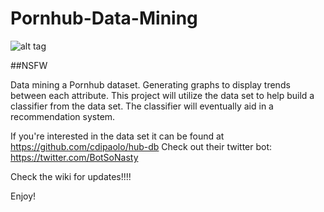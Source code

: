 # Pornhub-Data-Mining

![alt tag](https://pbs.twimg.com/profile_images/716139129227124737/-qjHx0ur.jpg)

##NSFW

Data mining a Pornhub dataset. Generating graphs to display trends between each attribute. This project will utilize the data set to help build a classifier from the data set. The classifier will eventually aid in a recommendation system.

If you're interested in the data set it can be found at https://github.com/cdipaolo/hub-db
Check out their twitter bot: https://twitter.com/BotSoNasty

Check the wiki for updates!!!!

Enjoy!
